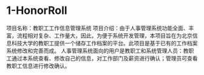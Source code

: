 # 1-HonorRoll
项目名称：教职工工作信息管理系统
项目介绍：由于人事管理系统功能全面、丰富，流程相对复杂、工作量大，因此，为便于系统开发管理，本项目旨在为北京信息科技大学的教职工提供一个储存工作档案的平台。此项目是基于已有的工作档案系统修改和完善而成。
人事管理系统面向的用户是教职工和系统管理人员：教职工通过本系统查看、修改自己的信息，对工作部门及薪资进行确认；管理员可查看教职工信息进行修改确认。

